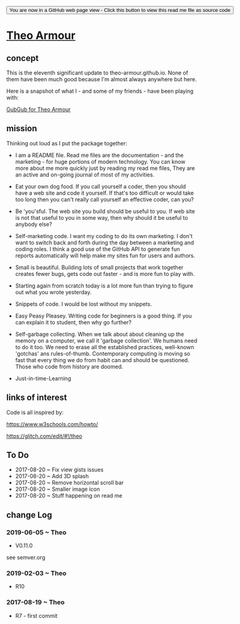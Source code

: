 <span style=display:none; >[You are now in a GitHub source code view - click this link to view Read Me file as a web page]( http://theo-armour.github.io/#README.md "View file as a web page." ) </span>

<div><input type=button onclick="window.location.href='https://github.com/theo-armour/theo-armour.github.io/blob/master/README.md'"
value="You are now in a GitHub web page view - Click this button to view this read me file as source code" ></div>

# [Theo Armour]( #README.md )


## concept

This is the eleventh significant update to theo-armour.github.io. None of them have been much good because I'm almost always anywhere but here.

Here is a snapshot of what I - and some of my friends - have been playing with:

[GubGub for Theo Armour]( https://pushme-pullyou.github.io/gubgub )



## mission


Thinking out loud as I put the package together:

* I am a README file. Read me files are the documentation - and the marketing - for huge portions of modern technology. You can know more about me more quickly just by reading my read me files, They are an active and on-going journal of most of my activities.

* Eat your own dog food. If you call yourself a coder, then you should have a web site and code it yourself. If that's too difficult or would take too long then you can't really call yourself an effective coder, can you?

* Be 'you'sful. The web site you build should be useful to you. If web site is not that useful to you in some way, then why should it be useful to anybody else?

* Self-marketing code. I want my coding to do its own marketing. I don't want to switch back and forth during the day between a marketing and coding roles. I think a good use of the GitHub API to generate fun reports automatically will help make my sites fun for users and authors.

* Small is beautiful. Building lots of small projects that work together creates fewer bugs, gets code out faster - and is more fun to play with.

* Starting again from scratch today is a lot more fun than trying to figure out what you wrote yesterday.

* Snippets of code. I would be lost without my snippets.

* Easy Peasy Pleasey. Writing code for beginners is a good thing. If you can explain it to student, then why go further?

* Self-garbage collecting. When we talk about about cleaning up the memory on a computer, we call it 'garbage collection'. We humans need to do it too. We need to erase all the established practices, well-known 'gotchas' ans rules-of-thumb. Contemporary computing is moving so fast that every thing we do from habit can and should be questioned. Those who code from history are doomed.

* Just-in-time-Learning


## links of interest

Code is all inspired by:

https://www.w3schools.com/howto/

https://glitch.com/edit/#!/theo


## To Do

* 2017-08-20 ~ Fix view gists issues
* 2017-08-20 ~ Add 3D splash
* 2017-08-20 ~ Remove horizontal scroll bar
* 2017-08-20 ~ Smaller image icon
* 2017-08-20 ~ Stuff happening on read me



## change Log

### 2019-06-05 ~ Theo

* V0.11.0

see semver.org

### 2019-02-03 ~ Theo

* R10

### 2017-08-19 ~ Theo

* R7 - first commit
